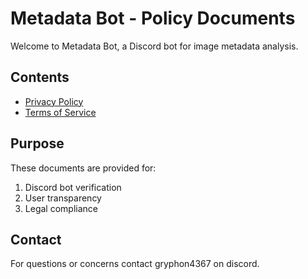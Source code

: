 # Metadata Bot - Policy Documents

Welcome to Metadata Bot, a Discord bot for image metadata analysis.

## Contents

- [Privacy Policy](./PRIVACY_POLICY.md)
- [Terms of Service](./TERMS_OF_SERVICE.md)

## Purpose

These documents are provided for:

1. Discord bot verification
2. User transparency
3. Legal compliance

## Contact

For questions or concerns contact gryphon4367 on discord.